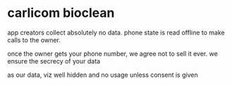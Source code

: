 # carlicom bioclean

app creators collect absolutely no data. phone state is read offline to make calls to the owner.

once the owner gets your phone number, we agree not to sell it ever. we ensure the secrecy of your data

as our data, viz well hidden and no usage unless consent is given

